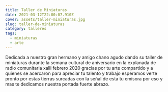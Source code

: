 ```yaml
---
title: Taller de Miniaturas
date: 2021-03-12T22:00:07.910Z
cover: assets/taller-miniaturas.jpg
slug: taller-de-miniaturas
category: talleres
tags:
  - miniaturas
  - arte
---
```

Dedicada a nuestro gran hermano y amigo chano agudo dando su taller de miniaturas durante la semana cultural de aniversario en la explanada de radio comunitaria xalli febrero 2020 gracias por tu arte compartido y a quienes se acercaron para apreciar tu talento y trabajo esperamos verte pronto por estas tierras surcadas con la señal de esta tu emisora por eso y mas te dedicamos nuestra portada fuerte abrazo.